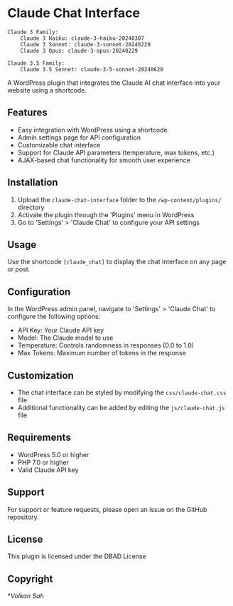 # Claude Chat Interface



    Claude 3 Family:
        Claude 3 Haiku: claude-3-haiku-20240307
        Claude 3 Sonnet: claude-3-sonnet-20240229
        Claude 3 Opus: claude-3-opus-20240229

    Claude 3.5 Family:
        Claude 3.5 Sonnet: claude-3-5-sonnet-20240620


A WordPress plugin that integrates the Claude AI chat interface into your website using a shortcode.

## Features

- Easy integration with WordPress using a shortcode
- Admin settings page for API configuration
- Customizable chat interface
- Support for Claude API parameters (temperature, max tokens, etc.)
- AJAX-based chat functionality for smooth user experience

## Installation

1. Upload the `claude-chat-interface` folder to the `/wp-content/plugins/` directory
2. Activate the plugin through the 'Plugins' menu in WordPress
3. Go to 'Settings' > 'Claude Chat' to configure your API settings

## Usage

Use the shortcode `[claude_chat]` to display the chat interface on any page or post.

## Configuration

In the WordPress admin panel, navigate to 'Settings' > 'Claude Chat' to configure the following options:

- API Key: Your Claude API key
- Model: The Claude model to use
- Temperature: Controls randomness in responses (0.0 to 1.0)
- Max Tokens: Maximum number of tokens in the response

## Customization

- The chat interface can be styled by modifying the `css/claude-chat.css` file
- Additional functionality can be added by editing the `js/claude-chat.js` file

## Requirements

- WordPress 5.0 or higher
- PHP 7.0 or higher
- Valid Claude API key

## Support

For support or feature requests, please open an issue on the GitHub repository.

## License

This plugin is licensed under the DBAD License

## Copyright 
**Volkan Sah*
